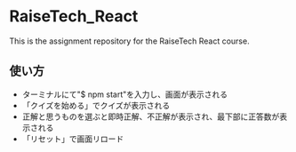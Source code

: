 # RaiseTech_React
This is the assignment repository for the RaiseTech React course.

## 使い方
- ターミナルにて"$ npm start"を入力し、画面が表示される
- 「クイズを始める」でクイズが表示される
- 正解と思うものを選ぶと即時正解、不正解が表示され、最下部に正答数が表示される
- 「リセット」で画面リロード

